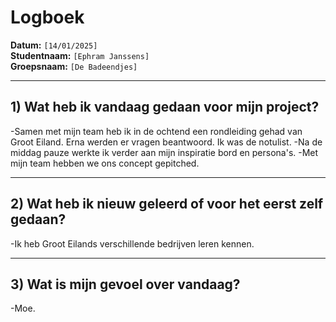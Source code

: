 # Logboek

**Datum:** `[14/01/2025]`  
**Studentnaam:** `[Ephram Janssens]`  
**Groepsnaam:** `[De Badeendjes]`

---

## 1) Wat heb ik vandaag gedaan voor mijn project?

-Samen met mijn team heb ik in de ochtend een rondleiding gehad van Groot Eiland.
Erna werden er vragen beantwoord. Ik was de notulist.
-Na de middag pauze werkte ik verder aan mijn inspiratie bord en persona's.
-Met mijn team hebben we ons concept gepitched.

---

## 2) Wat heb ik nieuw geleerd of voor het eerst zelf gedaan?

-Ik heb Groot Eilands verschillende bedrijven leren kennen.

---

## 3) Wat is mijn gevoel over vandaag?

-Moe.
